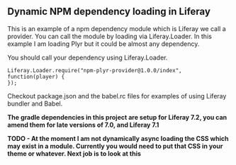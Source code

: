 ## Dynamic NPM dependency loading in Liferay

This is an example of a npm dependency module which is Liferay we call a provider. You can call the module by loading via Liferay.Loader. In this example I am loading Plyr but it could be almost any dependency.

You should call your dependency using Liferay.Loader. 

```
Liferay.Loader.require("npm-plyr-provider@1.0.0/index", function(player) {
});

```
Checkout package.json and the babel.rc files for examples of using Liferay bundler and Babel.

**The gradle dependencies in this project are setup for Liferay 7.2, you can amend them for late versions of 7.0, and Liferay 7.1**

**TODO - At the moment I am not dynamically async loading the CSS which may exist in a module. Currently you would need to put that CSS in your theme or whatever. Next job is to look at this**

